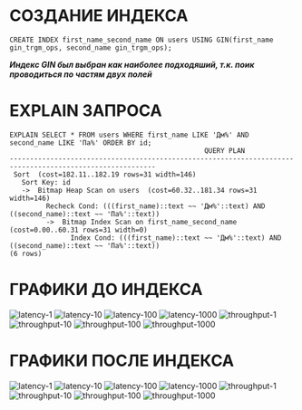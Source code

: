 СОЗДАНИЕ ИНДЕКСА
===
```
CREATE INDEX first_name_second_name ON users USING GIN(first_name gin_trgm_ops, second_name gin_trgm_ops);
```
***Индекс GIN был выбран как наиболее подходяший, т.к. поик проводиться по частям двух полей***

EXPLAIN ЗАПРОСА
===
```
EXPLAIN SELECT * FROM users WHERE first_name LIKE 'Дм%' AND second_name LIKE 'Па%' ORDER BY id;
                                                QUERY PLAN                                                
----------------------------------------------------------------------------------------------------------
 Sort  (cost=182.11..182.19 rows=31 width=146)
   Sort Key: id
   ->  Bitmap Heap Scan on users  (cost=60.32..181.34 rows=31 width=146)
         Recheck Cond: (((first_name)::text ~~ 'Дм%'::text) AND ((second_name)::text ~~ 'Па%'::text))
         ->  Bitmap Index Scan on first_name_second_name  (cost=0.00..60.31 rows=31 width=0)
               Index Cond: (((first_name)::text ~~ 'Дм%'::text) AND ((second_name)::text ~~ 'Па%'::text))
(6 rows)

```

ГРАФИКИ ДО ИНДЕКСА
===

![latency-1](./images/without-indexes/latency-1.png 'latency-1')
![latency-10](./images/without-indexes/latency-10.png 'latency-10')
![latency-100](./images/without-indexes/latency-100.png 'latency-100')
![latency-1000](./images/without-indexes/latency-1000.png 'latency-1000')
![throughput-1](./images/without-indexes/throughput-1.png 'throughput-1')
![throughput-10](./images/without-indexes/throughput-10.png 'throughput-10')
![throughput-100](./images/without-indexes/throughput-100.png 'throughput-100')
![throughput-1000](./images/without-indexes/throughput-1000.png 'throughput-1000')


ГРАФИКИ ПОСЛЕ ИНДЕКСА
===

![latency-1](./images/with-indexes/latency-1.png 'latency-1')
![latency-10](./images/with-indexes/latency-10.png 'latency-10')
![latency-100](./images/with-indexes/latency-100.png 'latency-100')
![latency-1000](./images/with-indexes/latency-1000.png 'latency-1000')
![throughput-1](./images/with-indexes/throughput-1.png 'throughput-1')
![throughput-10](./images/with-indexes/throughput-10.png 'throughput-10')
![throughput-100](./images/with-indexes/throughput-100.png 'throughput-100')
![throughput-1000](./images/with-indexes/throughput-1000.png 'throughput-1000')